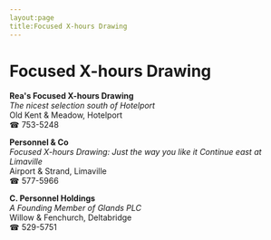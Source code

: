 ```yaml
---
layout:page
title:Focused X-hours Drawing
---
```

# Focused X-hours Drawing

**Rea's Focused X-hours Drawing**  
_The nicest selection south of Hotelport_  
Old Kent & Meadow, Hotelport  
☎ 753-5248



**Personnel & Co**  
_Focused X-hours Drawing: Just the way you like it 
Continue east at Limaville_  
Airport & Strand, Limaville  
☎ 577-5966



**C. Personnel Holdings**  
_A Founding Member of Glands PLC_  
Willow & Fenchurch, Deltabridge  
☎ 529-5751



